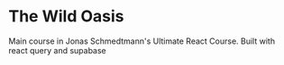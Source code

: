 # The Wild Oasis

Main course in Jonas Schmedtmann's Ultimate React Course.
Built with react query and supabase
